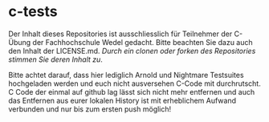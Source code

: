 c-tests
=======

Der Inhalt dieses Repositories ist ausschliesslich für Teilnehmer der C-Übung der Fachhochschule Wedel gedacht.
Bitte beachten Sie dazu auch den Inhalt der LICENSE.md.
*Durch ein clonen oder forken des Repositories stimmen Sie deren Inhalt zu*.

Bitte achtet darauf, dass hier lediglich Arnold und Nightmare Testsuites hochgeladen werden und euch nicht ausversehen C-Code mit durchrutscht.
C Code der einmal auf github lag lässt sich nicht mehr entfernen und auch das Entfernen aus eurer lokalen History ist mit erheblichem Aufwand verbunden und nur bis zum ersten push möglich!
